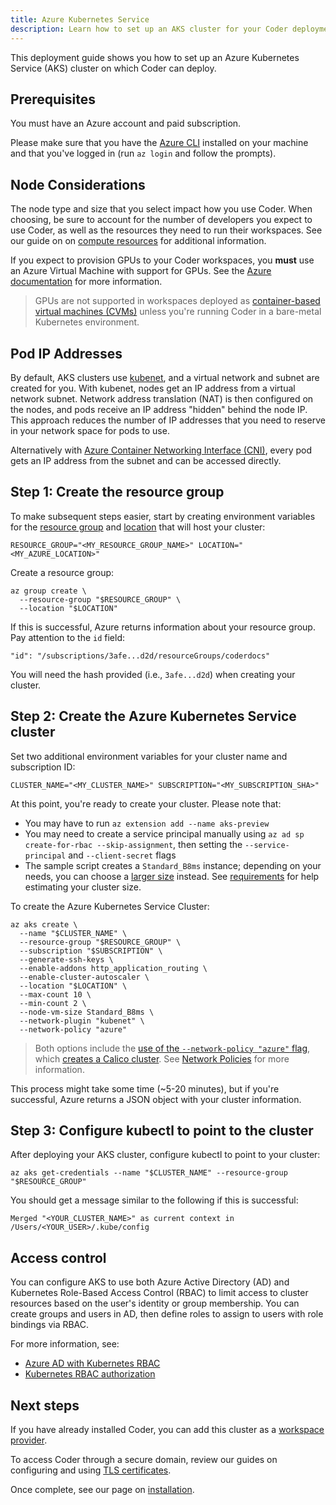 ```yaml
---
title: Azure Kubernetes Service
description: Learn how to set up an AKS cluster for your Coder deployment.
---
```


This deployment guide shows you how to set up an Azure Kubernetes Service (AKS)
cluster on which Coder can deploy.

## Prerequisites

You must have an Azure account and paid subscription.

Please make sure that you have the
[Azure CLI](https://docs.microsoft.com/en-us/cli/azure/?view=azure-cli-latest)
installed on your machine and that you've logged in (run `az login` and follow
the prompts).

## Node Considerations

The node type and size that you select impact how you use Coder. When choosing,
be sure to account for the number of developers you expect to use Coder, as well
as the resources they need to run their workspaces. See our guide on on
[compute resources](../../guides/admin/resources.md) for additional information.

If you expect to provision GPUs to your Coder workspaces, you **must** use an
Azure Virtual Machine with support for GPUs. See the
[Azure documentation](https://docs.microsoft.com/en-us/azure/virtual-machines/sizes-gpu)
for more information.

> GPUs are not supported in workspaces deployed as
> [container-based virtual machines (CVMs)](../../workspaces/cvms.md) unless
> you're running Coder in a bare-metal Kubernetes environment.

## Pod IP Addresses

By default, AKS clusters use
[kubenet](https://docs.microsoft.com/en-us/azure/aks/concepts-network#kubenet-basic-networking),
and a virtual network and subnet are created for you. With kubenet, nodes get an
IP address from a virtual network subnet. Network address translation (NAT) is
then configured on the nodes, and pods receive an IP address "hidden" behind the
node IP. This approach reduces the number of IP addresses that you need to
reserve in your network space for pods to use.

Alternatively with [Azure Container Networking Interface
(CNI)](https://docs.microsoft.com/en-us/azure/aks/configure-azure-cni#plan-ip-addressing-for-your-cluster),
every pod gets an IP address from the subnet and can be accessed directly.

## Step 1: Create the resource group

To make subsequent steps easier, start by creating environment variables for the
[resource group](https://docs.microsoft.com/en-us/azure/azure-resource-manager/management/manage-resource-groups-portal#what-is-a-resource-group)
and
[location](https://azure.microsoft.com/en-us/global-infrastructure/geographies/)
that will host your cluster:

```console
RESOURCE_GROUP="<MY_RESOURCE_GROUP_NAME>" LOCATION="<MY_AZURE_LOCATION>"
```

Create a resource group:

```console
az group create \
  --resource-group "$RESOURCE_GROUP" \
  --location "$LOCATION"
```

If this is successful, Azure returns information about your resource group. Pay
attention to the `id` field:

```console
"id": "/subscriptions/3afe...d2d/resourceGroups/coderdocs"
```

You will need the hash provided (i.e., `3afe...d2d`) when creating your cluster.

## Step 2: Create the Azure Kubernetes Service cluster

Set two additional environment variables for your cluster name and subscription
ID:

```console
CLUSTER_NAME="<MY_CLUSTER_NAME>" SUBSCRIPTION="<MY_SUBSCRIPTION_SHA>"
```

At this point, you're ready to create your cluster. Please note that:

- You may have to run `az extension add --name aks-preview`
- You may need to create a service principal manually using
  `az ad sp create-for-rbac --skip-assignment`, then setting the
  `--service-principal` and `--client-secret` flags
- The sample script creates a `Standard_B8ms` instance; depending on your needs,
  you can choose a
  [larger size](https://docs.microsoft.com/en-us/azure/virtual-machines/sizes-b-series-burstable)
  instead. See [requirements](../requirements.md) for help estimating your
  cluster size.

To create the Azure Kubernetes Service Cluster:

```console
az aks create \
  --name "$CLUSTER_NAME" \
  --resource-group "$RESOURCE_GROUP" \
  --subscription "$SUBSCRIPTION" \
  --generate-ssh-keys \
  --enable-addons http_application_routing \
  --enable-cluster-autoscaler \
  --location "$LOCATION" \
  --max-count 10 \
  --min-count 2 \
  --node-vm-size Standard_B8ms \
  --network-plugin "kubenet" \
  --network-policy "azure"
```

> Both options include the
> [use of the `--network-policy "azure"` flag](https://docs.microsoft.com/en-us/azure/aks/use-network-policies),
> which
> [creates a Calico cluster](https://kubernetes.io/docs/tasks/administer-cluster/network-policy-provider/calico-network-policy/).
> See [Network Policies](../requirements.md#network-policies) for more
> information.

This process might take some time (~5-20 minutes), but if you're successful,
Azure returns a JSON object with your cluster information.

## Step 3: Configure kubectl to point to the cluster

After deploying your AKS cluster, configure kubectl to point to your cluster:

```console
az aks get-credentials --name "$CLUSTER_NAME" --resource-group "$RESOURCE_GROUP"
```

You should get a message similar to the following if this is successful:

```console
Merged "<YOUR_CLUSTER_NAME>" as current context in /Users/<YOUR_USER>/.kube/config
```

## Access control

You can configure AKS to use both Azure Active Directory (AD) and Kubernetes
Role-Based Access Control (RBAC) to limit access to cluster resources based on
the user's identity or group membership. You can create groups and users in AD,
then define roles to assign to users with role bindings via RBAC.

For more information, see:

- [Azure AD with Kubernetes RBAC](https://docs.microsoft.com/en-us/azure/aks/azure-ad-rbac)
- [Kubernetes RBAC authorization](https://kubernetes.io/docs/reference/access-authn-authz/rbac/)

## Next steps

If you have already installed Coder, you can add this cluster as a [workspace
provider](../../admin/workspace-providers/deployment/index.md).

To access Coder through a secure domain, review our guides on configuring and
using [TLS certificates](../../guides/tls-certificates/index.md).

Once complete, see our page on [installation](../installation.md).
